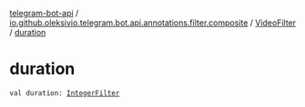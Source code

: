 [telegram-bot-api](../../index.md) / [io.github.oleksivio.telegram.bot.api.annotations.filter.composite](../index.md) / [VideoFilter](index.md) / [duration](./duration.md)

# duration

`val duration: `[`IntegerFilter`](../../io.github.oleksivio.telegram.bot.api.annotations.filter.primitive/-integer-filter/index.md)